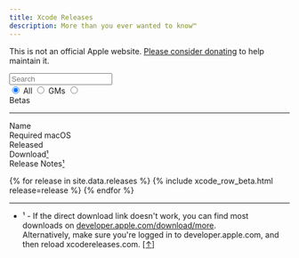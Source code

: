 ```yaml
---
title: Xcode Releases
description: More than you ever wanted to know™
---
```


<script type="text/javascript">
{% include xcodereleases.js %}
</script>

This is not an official Apple website. [Please consider donating](https://paypal.me/XcodeReleases) to help maintain it.

<div class="align-center">
<div id="search-beta" style="width: 33%">
  <div id="search-box" class="search">
    <input type="search" id="filter-text" oninput="filter()" placeholder="Search"/>
  </div>
  
  <div id="release-filter" class="segmented">
    <input type="radio" name="filter-release" id="filter-all" value="" checked onchange="filter()" />
    <label for="filter-all">All</label>
    <input type="radio" name="filter-release" id="filter-gm" value="gm" onchange="filter()" />
    <label for="filter-gm">GMs</label>
    <input type="radio" name="filter-release" id="filter-beta" value="beta" onchange="filter()" />
    <label for="filter-beta">Betas</label>
  </div>
</div>
</div>

---
  
<div class="column-wrapper">
  <div class="column header align-left">Name</div>
  <div class="column header align-left">Required macOS</div>
  <div class="column header">Released</div>
  <div class="column header">Download<a name="ret-fn1"></a><a href="#fn1">¹</a></div>
  <div class="column header">Release Notes<a href="#fn1">¹</a></div>
</div>
  
{% for release in site.data.releases %}
  {% include xcode_row_beta.html release=release %}
{% endfor %}

---

<ul>
  <li><a name="fn1"></a>¹ - If the direct download link doesn't work, you can find most downloads on <a href="https://developer.apple.com/download/more">developer.apple.com/download/more</a>.<br />Alternatively, make sure you're logged in to developer.apple.com, and then reload xcodereleases.com. <a href="#ret-fn1">[↑]</a></li>
</ul>
